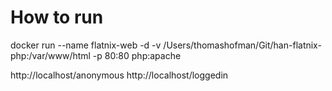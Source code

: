 # How to run
docker run --name flatnix-web -d -v /Users/thomashofman/Git/han-flatnix-php:/var/www/html -p 80:80 php:apache

http://localhost/anonymous
http://localhost/loggedin